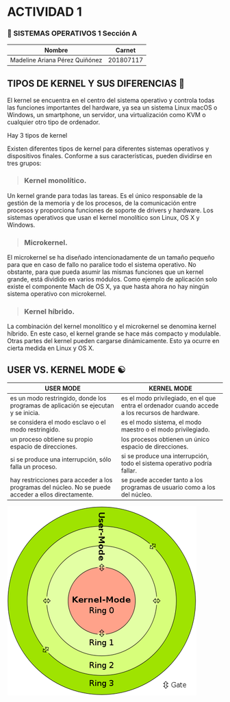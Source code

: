 
# ACTIVIDAD 1 

### 📌 SISTEMAS OPERATIVOS 1 Sección A

|  Nombre | Carnet  |
| ------------- | ------------- |
|Madeline Ariana Pérez Quiñónez| 201807117 |

## TIPOS DE KERNEL Y SUS DIFERENCIAS  📝

El kernel se encuentra en el centro del sistema operativo y controla todas las funciones importantes del hardware, ya sea un sistema Linux macOS o Windows, un smartphone, un servidor, una virtualización como KVM o cualquier otro tipo de ordenador.

Hay 3 tipos de kernel

Existen diferentes tipos de kernel para diferentes sistemas operativos y dispositivos finales. Conforme a sus características, pueden dividirse en tres grupos:

> ### Kernel monolítico. 

Un kernel grande para todas las tareas. Es el único responsable de la gestión de la memoria y de los procesos, de la comunicación entre procesos y proporciona funciones de soporte de drivers y hardware. Los sistemas operativos que usan el kernel monolítico son Linux, OS X y Windows.

> ### Microkernel. 

El microkernel se ha diseñado intencionadamente de un tamaño pequeño para que en caso de fallo no paralice todo el sistema operativo. No obstante, para que pueda asumir las mismas funciones que un kernel grande, está dividido en varios módulos. Como ejemplo de aplicación solo existe el componente Mach de OS X, ya que hasta ahora no hay ningún sistema operativo con microkernel.

> ### Kernel híbrido.

La combinación del kernel monolítico y el microkernel se denomina kernel híbrido. En este caso, el kernel grande se hace más compacto y modulable. Otras partes del kernel pueden cargarse dinámicamente. Esto ya ocurre en cierta medida en Linux y OS X.

## USER VS. KERNEL MODE ☯️

|  USER MODE | KERNEL MODE  |
| ------------- | ------------- |
|es un modo restringido, donde los programas de aplicación se ejecutan y se inicia.| es el modo privilegiado, en el que entra el ordenador cuando accede a los recursos de hardware. |
|se considera el modo esclavo o el modo restringido.|es el modo sistema, el modo maestro o el modo privilegiado.|
|un proceso obtiene su propio espacio de direcciones.|los procesos obtienen un único espacio de direcciones.|
|si se produce una interrupción, sólo falla un proceso.|si se produce una interrupción, todo el sistema operativo podría fallar.|
|hay restricciones para acceder a los programas del núcleo. No se puede acceder a ellos directamente.|se puede acceder tanto a los programas de usuario como a los del núcleo.|


![](./img.webp)
